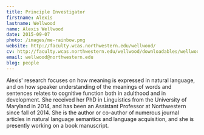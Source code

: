 ```yaml
---
title: Principle Investigator
firstname: Alexis
lastname: Wellwood
name: Alexis Wellwood
date: 2015-09-07
photo: /images/me-rainbow.png
website: http://faculty.wcas.northwestern.edu/wellwood/
cv: http://faculty.wcas.northwestern.edu/wellwood/downloadables/wellwood_cv.pdf
email: wellwood@northwestern.edu
blog: people
---
```


Alexis' research focuses on how meaning is expressed in natural language, and on how speaker understanding of the meanings of words and sentences relates to cognitive function both in adulthood and in development. She received her PhD in Linguistics from the University of Maryland in 2014, and has been an Assistant Professor at Northwestern since fall of 2014.  She is the author or co-author of numerous journal articles in natural language semantics and language acquisition, and she is presently working on a book manuscript. 